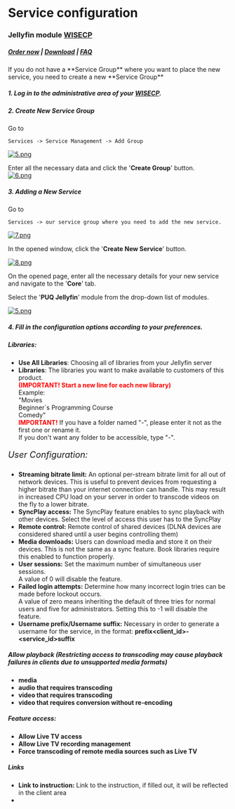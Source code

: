 # Service configuration

### Jellyfin module **[WISECP](https://puqcloud.com/link.php?id=78)** 

##### [Order now](https://puqcloud.com/index.php?rp=/store/wisecp-module-jellyfin) | [Download](https://download.puqcloud.com/WISECP/Product/PUQ_WISECP-Jellyfin/) | [FAQ](https://faq.puqcloud.com/)

<p class="callout info">If you do not have a **Service Group** where you want to place the new service, you need to create a new **Service Group**</p>

##### 1. Log in to the administrative area of your **[WISECP](https://puqcloud.com/link.php?id=78)**.

##### 2. Create New Service Group

  
Go to

```
Services -> Service Management -> Add Group
```

[![5.png](https://doc.puq.info/uploads/images/gallery/2023-11/scaled-1680-/32b5.png)](https://doc.puq.info/uploads/images/gallery/2023-11/32b5.png)

Enter all the necessary data and click the '**Create Group**' button.  
[![6.png](https://doc.puq.info/uploads/images/gallery/2023-11/scaled-1680-/yDd6.png)](https://doc.puq.info/uploads/images/gallery/2023-11/yDd6.png)

##### 3. Adding a New Service  
  


Go to

```
Services -> our service group where you need to add the new service.
```

[![7.png](https://doc.puq.info/uploads/images/gallery/2023-11/scaled-1680-/Shg7.png)](https://doc.puq.info/uploads/images/gallery/2023-11/Shg7.png)

In the opened window, click the '**Create New Service**' button.

[![8.png](https://doc.puq.info/uploads/images/gallery/2023-11/scaled-1680-/auQ8.png)](https://doc.puq.info/uploads/images/gallery/2023-11/auQ8.png)

On the opened page, enter all the necessary details for your new service and navigate to the '**Core**' tab.  
  
Select the '**PUQ Jellyfin**' module from the drop-down list of modules.

[![5.png](https://doc.puq.info/uploads/images/gallery/2023-12/scaled-1680-/8Xj5.png)](https://doc.puq.info/uploads/images/gallery/2023-12/8Xj5.png)

##### 4. Fill in the configuration options according to your preferences.

##### Libraries:

- **Use All Libraries**: Choosing all of libraries from your Jellyfin server
- **Libraries**: The libraries you want to make available to customers of this product.  
    <span style="color: #ff0000;"> **(IMPORTANT! Start a new line for each new library)**</span>  
    Example:  
    "Movies  
    Beginner`s Programming Course  
    Comedy"  
    <span style="color: #ff0000;"> **IMPORTANT!** </span>If you have a folder named "-", please enter it not as the first one or rename it.  
    If you don't want any folder to be accessible, type "-".

##### <span style="font-size: 1.4em; font-weight: 400;">User Configuration:</span>

- **Streaming bitrate limit:** An optional per-stream bitrate limit for all out of network devices. This is useful to prevent devices from requesting a higher bitrate than your internet connection can handle. This may result in increased CPU load on your server in order to transcode videos on the fly to a lower bitrate.
- **SyncPlay access:** The SyncPlay feature enables to sync playback with other devices. Select the level of access this user has to the SyncPlay
- **Remote control:** Remote control of shared devices (DLNA devices are considered shared until a user begins controlling them)
- **Media downloads:** Users can download media and store it on their devices. This is not the same as a sync feature. Book libraries require this enabled to function properly.
- **User sessions:** Set the maximum number of simultaneous user sessions. <div>A value of 0 will disable the feature.</div>
- **Failed login attempts:** Determine how many incorrect login tries can be made before lockout occurs. <div>A value of zero means inheriting the default of three tries for normal users and five for administrators. Setting this to -1 will disable the feature.</div>
- **Username prefix/Username suffix:** Necessary in order to generate a username for the service, in the format: **prefix&lt;client\_id&gt;-&lt;service\_id&gt;suffix**

##### Allow playback (Restricting access to transcoding may cause playback failures in clients due to unsupported media formats)

- **media**
- **audio that requires transcoding**
- **video that requires transcoding**
- **video that requires conversion without re-encoding**

##### Feature access:

- **Allow Live TV access**
- **Allow Live TV recording management**
- **Force transcoding of remote media sources such as Live TV**

##### Links

- **Link to instruction:** Link to the instruction, if filled out, it will be reflected in the client area
- 
